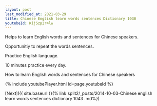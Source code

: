 ```yaml
---
layout: post
last_modified_at: 2021-03-29
title: Chinese English learn words sentences Dictionary 1030 
youtubeId: KijSzp2r4lw
---
```

 
 
Helps to learn English words and sentences for Chinese speakers.

Opportunitiy to repeat the words sentences. 

Practice English language. 
 
10 minutes practice every day. 
 
How to learn English words and sentences for Chinese speakers 
 
{% include youtubePlayer.html id=page.youtubeId %}
 
 
[Next]({{ site.baseurl }}{% link  split2/_posts/2014-10-03-Chinese english learn words sentences dictionary 1043 .md%})
 
